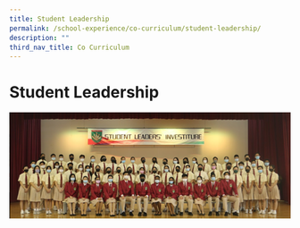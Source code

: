 ```yaml
---
title: Student Leadership
permalink: /school-experience/co-curriculum/student-leadership/
description: ""
third_nav_title: Co Curriculum
---
```

# **Student Leadership**

![](/images/SL1.png)